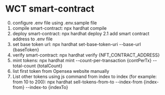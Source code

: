 # WCT smart-contract

0) configure .env file using .env.sample file
1) compile smart-contract: npx hardhat compile
2) deploy smart-contract: npx hardhat deploy
   2.1 add smart contract address to .env file
3) set base token url: npx hardhat set-base-token-uri --base-url {baseToken}
4) verify smart-contract: npx hardhat verify {NFT_CONTRACT_ADDRESS}
5) mint tokens: npx hardhat mint --count-per-transaction {contPerTx} --total-count {totalCount}
6) list first token from Opensea website manually
7) List other tokens using js command from index to index (for example: from 10 to 200):
   npx hardhat sell-tokens-from-to --index-from {index-from} --index-to {indexTo}